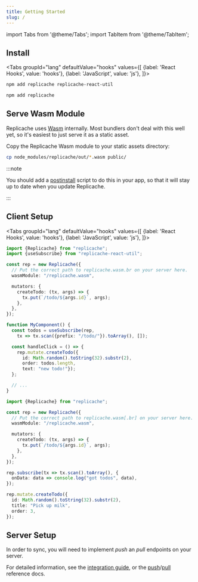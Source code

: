 ```yaml
---
title: Getting Started
slug: /
---
```


import Tabs from '@theme/Tabs';
import TabItem from '@theme/TabItem';

## Install

<Tabs
  groupId="lang"
  defaultValue="hooks"
  values={[
    {label: 'React Hooks', value: 'hooks'},
    {label: 'JavaScript', value: 'js'},
  ]}>
  <TabItem value="hooks">

```bash
npm add replicache replicache-react-util
```

  </TabItem>
  <TabItem value="js">

```bash
npm add replicache
```

  </TabItem>
</Tabs>

## Serve Wasm Module

Replicache uses [Wasm](https://webassembly.org/) internally. Most bundlers don't deal with this well yet,
so it's easiest to just serve it as a static asset.

Copy the Replicache Wasm module to your static assets directory:

```bash
cp node_modules/replicache/out/*.wasm public/
```

:::note

You should add a [postinstall](https://docs.npmjs.com/cli/v7/using-npm/scripts) script to do this in your app, so that it will stay up to date when you update Replicache.

:::

## Client Setup

<Tabs
  groupId="lang"
  defaultValue="hooks"
  values={[
    {label: 'React Hooks', value: 'hooks'},
    {label: 'JavaScript', value: 'js'},
  ]}>
  <TabItem value="hooks">

```ts
import {Replicache} from "replicache";
import {useSubscribe} from "replicache-react-util";

const rep = new Replicache({
  // Put the correct path to replicache.wasm.br on your server here.
  wasmModule: "/replicache.wasm",

  mutators: {
    createTodo: (tx, args) => {
      tx.put(`/todo/${args.id}`, args);
    },
  },
});

function MyComponent() {
  const todos = useSubscribe(rep,
    tx => tx.scan({prefix: "/todo/"}).toArray(), []);

  const handleClick = () => {
    rep.mutate.createTodo({
      id: Math.random().toString(32).substr(2),
      order: todos.length,
      text: "new todo!"});
  };

  // ...
}
```

  </TabItem>
  <TabItem value="js">

```ts
import {Replicache} from "replicache";

const rep = new Replicache({
  // Put the correct path to replicache.wasm[.br] on your server here.
  wasmModule: "/replicache.wasm",

  mutators: {
    createTodo: (tx, args) => {
      tx.put(`/todo/${args.id}`, args);
    },
  },
});

rep.subscribe(tx => tx.scan().toArray(), {
  onData: data => console.log("got todos", data),
});

rep.mutate.createTodo({
  id: Math.random().toString(32).substr(2),
  title: "Pick up milk",
  order: 3,
});
```

  </TabItem>
</Tabs>

## Server Setup

In order to sync, you will need to implement *push* an *pull* endpoints on your server.

For detailed information, see the [integration guide](/integration), or the [push](#TODO)/[pull](#TODO) reference docs.